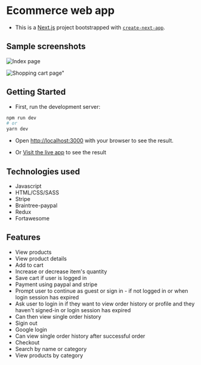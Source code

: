 # Ecommerce web app

- This is a [Next.js](https://nextjs.org/) project bootstrapped with [`create-next-app`](https://github.com/vercel/next.js/tree/canary/packages/create-next-app).

## Sample screenshots

![Index page](/../screenshots/index.png?raw=true "Index page")

![Shopping cart page"](/../screenshots/cart.png?raw=true "Shopping cart page")


## Getting Started

- First, run the development server:

```bash
npm run dev
# or
yarn dev
```

- Open [http://localhost:3000](http://localhost:3000) with your browser to see the result.

- Or [Visit the live app](https://ecommerce-web-woad.vercel.app/) to see the result

## Technologies used
- Javascript
- HTML/CSS/SASS
- Stripe
- Braintree-paypal
- Redux
- Fortawesome

## Features
- View products
- View product details
- Add to cart
- Increase or decrease item's quantity
- Save cart if user is logged in
- Payment using paypal and stripe
- Prompt user to continue as guest or sign in - if not logged in or when login session has expired
- Ask user to login in if they want to view order history or profile and they haven't signed-in or login session has expired
- Can then view single order history
- Sigin out
- Google login
- Can view single order history after successful order
- Checkout
- Search by name or category
- View products by category

